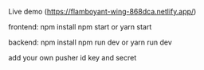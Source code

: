 
Live demo (https://flamboyant-wing-868dca.netlify.app/)

frontend:
npm install
npm start or yarn start

backend:
npm install
npm run dev or yarn run dev

add your own pusher id key and secret




 
 
 

 